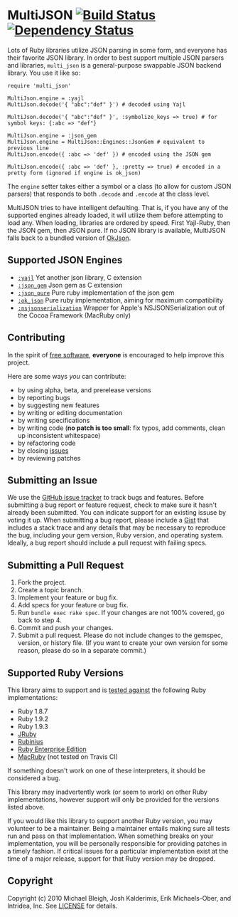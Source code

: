 # MultiJSON [![Build Status](https://secure.travis-ci.org/intridea/multi_json.png?branch=master)][travis] [![Dependency Status](https://gemnasium.com/intridea/multi_json.png?travis)][gemnasium]

[travis]: http://travis-ci.org/intridea/multi_json
[gemnasium]: https://gemnasium.com/intridea/multi_json

Lots of Ruby libraries utilize JSON parsing in some form, and everyone has
their favorite JSON library. In order to best support multiple JSON parsers and
libraries, `multi_json` is a general-purpose swappable JSON backend library.
You use it like so:

    require 'multi_json'

    MultiJson.engine = :yajl
    MultiJson.decode('{ "abc":"def" }') # decoded using Yajl

    MultiJson.decode('{ "abc":"def" }', :symbolize_keys => true) # for symbol keys: {:abc => "def"}

    MultiJson.engine = :json_gem
    MultiJson.engine = MultiJson::Engines::JsonGem # equivalent to previous line
    MultiJson.encode({ :abc => 'def' }) # encoded using the JSON gem

    MultiJson.encode({ :abc => 'def' }, :pretty => true) # encoded in a pretty form (ignored if engine is ok_json)

The `engine` setter takes either a symbol or a class (to allow for custom JSON
parsers) that responds to both `.decode` and `.encode` at the class level.

MultiJSON tries to have intelligent defaulting. That is, if you have any of the
supported engines already loaded, it will utilize them before attempting to
load any. When loading, libraries are ordered by speed. First Yajl-Ruby, then
the JSON gem, then JSON pure. If no JSON library is available, MultiJSON falls
back to a bundled version of [OkJson][].

[okjson]: https://github.com/kr/okjson

## Supported JSON Engines

* [`:yajl`](https://github.com/brianmario/yajl-ruby) Yet another json library, C extension
* [`:json_gem`](https://github.com/genki/json) Json gem as C extension
* [`:json_pure`](https://github.com/genki/json) Pure ruby implementation of the json gem
* [`:ok_json`][okjson] Pure ruby implementation, aiming for maximum compatibility
* [`:nsjsonserialization`](https://developer.apple.com/library/ios/#documentation/Foundation/Reference/NSJSONSerialization_Class/Reference/Reference.html) Wrapper for Apple's NSJSONSerialization out of the Cocoa Framework (MacRuby only)

## <a name="contributing"></a>Contributing
In the spirit of [free software][free-sw], **everyone** is encouraged to help
improve this project.

[free-sw]: http://www.fsf.org/licensing/essays/free-sw.html

Here are some ways *you* can contribute:

* by using alpha, beta, and prerelease versions
* by reporting bugs
* by suggesting new features
* by writing or editing documentation
* by writing specifications
* by writing code (**no patch is too small**: fix typos, add comments, clean up
  inconsistent whitespace)
* by refactoring code
* by closing [issues][]
* by reviewing patches

[issues]: https://github.com/intridea/multi_json/issues

## <a name="issues"></a>Submitting an Issue
We use the [GitHub issue tracker][issues] to track bugs and features. Before
submitting a bug report or feature request, check to make sure it hasn't
already been submitted. You can indicate support for an existing issuse by
voting it up. When submitting a bug report, please include a [Gist][] that
includes a stack trace and any details that may be necessary to reproduce the
bug, including your gem version, Ruby version, and operating system. Ideally, a
bug report should include a pull request with failing specs.

[gist]: https://gist.github.com/

## <a name="pulls"></a>Submitting a Pull Request
1. Fork the project.
2. Create a topic branch.
3. Implement your feature or bug fix.
4. Add specs for your feature or bug fix.
5. Run `bundle exec rake spec`. If your changes are not 100% covered, go back
   to step 4.
6. Commit and push your changes.
7. Submit a pull request. Please do not include changes to the gemspec,
   version, or history file. (If you want to create your own version for some
   reason, please do so in a separate commit.)

## <a name="versions"></a>Supported Ruby Versions
This library aims to support and is [tested against][travis] the following Ruby
implementations:

* Ruby 1.8.7
* Ruby 1.9.2
* Ruby 1.9.3
* [JRuby][]
* [Rubinius][]
* [Ruby Enterprise Edition][ree]
* [MacRuby][] (not tested on Travis CI)

[jruby]: http://www.jruby.org/
[rubinius]: http://rubini.us/
[ree]: http://www.rubyenterpriseedition.com/
[macruby]: http://www.macruby.org/

If something doesn't work on one of these interpreters, it should be considered
a bug.

This library may inadvertently work (or seem to work) on other Ruby
implementations, however support will only be provided for the versions listed
above.

If you would like this library to support another Ruby version, you may
volunteer to be a maintainer. Being a maintainer entails making sure all tests
run and pass on that implementation. When something breaks on your
implementation, you will be personally responsible for providing patches in a
timely fashion. If critical issues for a particular implementation exist at the
time of a major release, support for that Ruby version may be dropped.

## <a name="copyright"></a>Copyright
Copyright (c) 2010 Michael Bleigh, Josh Kalderimis, Erik Michaels-Ober, and Intridea, Inc.
See [LICENSE][] for details.

[license]: https://github.com/intridea/multi_json/blob/master/LICENSE.md

